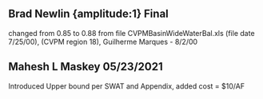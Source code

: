 ## Brad Newlin {amplitude:1} Final
changed from  0.85  to  0.88  from file CVPMBasinWideWaterBal.xls (file date 7/25/00), 
(CVPM region 18), 
Guilherme Marques - 8/2/00

## Mahesh L Maskey 05/23/2021
Introduced Upper bound per SWAT and Appendix, added cost = $10/AF